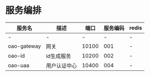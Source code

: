 # 服务编排

| 服务名                 | 描述      | 端口    | 服务编码 | redis |
| ----------------      | ------    | ----- | ---- | ----- |
| -                     | -         | -     | -    | -     |
| oao-gateway      | 网关       | 10100 | 001  | -     |
| oao-id           | id生成服务  | 10200 | 002  | -     |
| oao-uaa     | 用户认证中心 | 10400 | 004  | -     |

